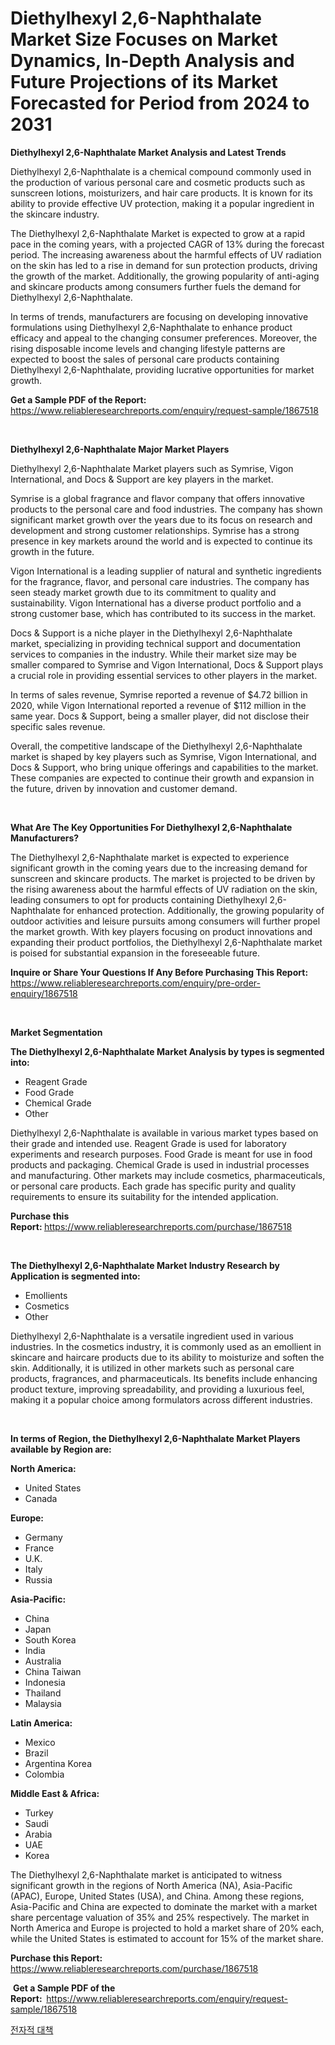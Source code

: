 <p><h1>Diethylhexyl 2,6-Naphthalate Market Size Focuses on Market Dynamics, In-Depth Analysis and Future Projections of its Market Forecasted for Period from 2024 to 2031</h1></p><p><strong>Diethylhexyl 2,6-Naphthalate Market Analysis and Latest Trends</strong></p>
<p><p>Diethylhexyl 2,6-Naphthalate is a chemical compound commonly used in the production of various personal care and cosmetic products such as sunscreen lotions, moisturizers, and hair care products. It is known for its ability to provide effective UV protection, making it a popular ingredient in the skincare industry.</p><p>The Diethylhexyl 2,6-Naphthalate Market is expected to grow at a rapid pace in the coming years, with a projected CAGR of 13% during the forecast period. The increasing awareness about the harmful effects of UV radiation on the skin has led to a rise in demand for sun protection products, driving the growth of the market. Additionally, the growing popularity of anti-aging and skincare products among consumers further fuels the demand for Diethylhexyl 2,6-Naphthalate.</p><p>In terms of trends, manufacturers are focusing on developing innovative formulations using Diethylhexyl 2,6-Naphthalate to enhance product efficacy and appeal to the changing consumer preferences. Moreover, the rising disposable income levels and changing lifestyle patterns are expected to boost the sales of personal care products containing Diethylhexyl 2,6-Naphthalate, providing lucrative opportunities for market growth.</p></p>
<p><strong>Get a Sample PDF of the Report:&nbsp;</strong> <a href="https://www.reliableresearchreports.com/enquiry/request-sample/1867518">https://www.reliableresearchreports.com/enquiry/request-sample/1867518</a></p>
<p>&nbsp;</p>
<p><strong>Diethylhexyl 2,6-Naphthalate Major Market Players</strong></p>
<p><p>Diethylhexyl 2,6-Naphthalate Market players such as Symrise, Vigon International, and Docs & Support are key players in the market. </p><p>Symrise is a global fragrance and flavor company that offers innovative products to the personal care and food industries. The company has shown significant market growth over the years due to its focus on research and development and strong customer relationships. Symrise has a strong presence in key markets around the world and is expected to continue its growth in the future.</p><p>Vigon International is a leading supplier of natural and synthetic ingredients for the fragrance, flavor, and personal care industries. The company has seen steady market growth due to its commitment to quality and sustainability. Vigon International has a diverse product portfolio and a strong customer base, which has contributed to its success in the market.</p><p>Docs & Support is a niche player in the Diethylhexyl 2,6-Naphthalate market, specializing in providing technical support and documentation services to companies in the industry. While their market size may be smaller compared to Symrise and Vigon International, Docs & Support plays a crucial role in providing essential services to other players in the market.</p><p>In terms of sales revenue, Symrise reported a revenue of $4.72 billion in 2020, while Vigon International reported a revenue of $112 million in the same year. Docs & Support, being a smaller player, did not disclose their specific sales revenue. </p><p>Overall, the competitive landscape of the Diethylhexyl 2,6-Naphthalate market is shaped by key players such as Symrise, Vigon International, and Docs & Support, who bring unique offerings and capabilities to the market. These companies are expected to continue their growth and expansion in the future, driven by innovation and customer demand.</p></p>
<p>&nbsp;</p>
<p><strong>What Are The Key Opportunities For Diethylhexyl 2,6-Naphthalate Manufacturers?</strong></p>
<p><p>The Diethylhexyl 2,6-Naphthalate market is expected to experience significant growth in the coming years due to the increasing demand for sunscreen and skincare products. The market is projected to be driven by the rising awareness about the harmful effects of UV radiation on the skin, leading consumers to opt for products containing Diethylhexyl 2,6-Naphthalate for enhanced protection. Additionally, the growing popularity of outdoor activities and leisure pursuits among consumers will further propel the market growth. With key players focusing on product innovations and expanding their product portfolios, the Diethylhexyl 2,6-Naphthalate market is poised for substantial expansion in the foreseeable future.</p></p>
<p><strong>Inquire or Share Your Questions If Any Before Purchasing This Report:</strong> <a href="https://www.reliableresearchreports.com/enquiry/pre-order-enquiry/1867518">https://www.reliableresearchreports.com/enquiry/pre-order-enquiry/1867518</a></p>
<p>&nbsp;</p>
<p><strong>Market Segmentation</strong></p>
<p><strong>The Diethylhexyl 2,6-Naphthalate Market Analysis by types is segmented into:</strong></p>
<p><ul><li>Reagent Grade</li><li>Food Grade</li><li>Chemical Grade</li><li>Other</li></ul></p>
<p><p>Diethylhexyl 2,6-Naphthalate is available in various market types based on their grade and intended use. Reagent Grade is used for laboratory experiments and research purposes. Food Grade is meant for use in food products and packaging. Chemical Grade is used in industrial processes and manufacturing. Other markets may include cosmetics, pharmaceuticals, or personal care products. Each grade has specific purity and quality requirements to ensure its suitability for the intended application.</p></p>
<p><strong>Purchase this Report:&nbsp;</strong><a href="https://www.reliableresearchreports.com/purchase/1867518">https://www.reliableresearchreports.com/purchase/1867518</a></p>
<p>&nbsp;</p>
<p><strong>The Diethylhexyl 2,6-Naphthalate Market Industry Research by Application is segmented into:</strong></p>
<p><ul><li>Emollients</li><li>Cosmetics</li><li>Other</li></ul></p>
<p><p>Diethylhexyl 2,6-Naphthalate is a versatile ingredient used in various industries. In the cosmetics industry, it is commonly used as an emollient in skincare and haircare products due to its ability to moisturize and soften the skin. Additionally, it is utilized in other markets such as personal care products, fragrances, and pharmaceuticals. Its benefits include enhancing product texture, improving spreadability, and providing a luxurious feel, making it a popular choice among formulators across different industries.</p></p>
<p>&nbsp;</p>
<p><strong>In terms of Region, the Diethylhexyl 2,6-Naphthalate Market Players available by Region are:</strong></p>
<p>
    <p> <strong> North America: </strong>
        <ul>
            <li>United States</li>
            <li>Canada</li>
        </ul>
        </p> 
    <p> <strong> Europe: </strong>
        <ul>
            <li>Germany</li>
            <li>France</li>
            <li>U.K.</li>
            <li>Italy</li>
            <li>Russia</li>
        </ul>
        </p> 
    <p> <strong> Asia-Pacific: </strong>
        <ul>
            <li>China</li>
            <li>Japan</li>
            <li>South Korea</li>
            <li>India</li>
            <li>Australia</li>
            <li>China Taiwan</li>
            <li>Indonesia</li>
            <li>Thailand</li>
            <li>Malaysia</li>
        </ul>
        </p> 
    <p> <strong> Latin America: </strong>
        <ul>
            <li>Mexico</li>
            <li>Brazil</li>
            <li>Argentina Korea</li>
            <li>Colombia</li>
        </ul>
        </p> 
    <p> <strong> Middle East & Africa: </strong>
        <ul>
            <li>Turkey</li>
            <li>Saudi</li>
            <li>Arabia</li>
            <li>UAE</li>
            <li>Korea</li>
        </ul>
    </p>
    </p>
<p><p>The Diethylhexyl 2,6-Naphthalate market is anticipated to witness significant growth in the regions of North America (NA), Asia-Pacific (APAC), Europe, United States (USA), and China. Among these regions, Asia-Pacific and China are expected to dominate the market with a market share percentage valuation of 35% and 25% respectively. The market in North America and Europe is projected to hold a market share of 20% each, while the United States is estimated to account for 15% of the market share.</p></p>
<p><strong>Purchase this Report: </strong><a href="https://www.reliableresearchreports.com/purchase/1867518">https://www.reliableresearchreports.com/purchase/1867518</a></p>
<p>&nbsp;<strong>Get a Sample PDF of the Report:&nbsp;&nbsp;</strong><a href="https://www.reliableresearchreports.com/enquiry/request-sample/1867518">https://www.reliableresearchreports.com/enquiry/request-sample/1867518</a></p>
<p><strong></strong></p>
<p><p><a href="https://github.com/jntpkh496620/Market-Research-Report-List-1/blob/main/65517771292.md">전자적 대책</a></p></p>